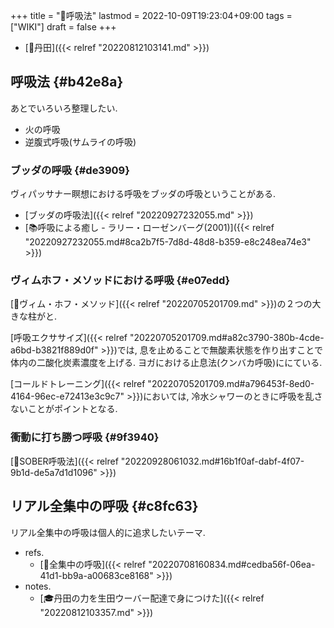 +++
title = "📝呼吸法"
lastmod = 2022-10-09T19:23:04+09:00
tags = ["WIKI"]
draft = false
+++

-   [📝丹田]({{< relref "20220812103141.md" >}})


## 呼吸法 {#b42e8a}

あとでいろいろ整理したい.

-   火の呼吸
-   逆腹式呼吸(サムライの呼吸)


### ブッダの呼吸 {#de3909}

ヴィパッサナー瞑想における呼吸をブッダの呼吸ということがある.

-   [ブッダの呼吸法]({{< relref "20220927232055.md" >}})
-   [📚呼吸による癒し - ラリー・ローゼンバーグ(2001)]({{< relref "20220927232055.md#8ca2b7f5-7d8d-48d8-b359-e8c248ea74e3" >}})


### ヴィムホフ・メソッドにおける呼吸 {#e07edd}

[📝ヴィム・ホフ・メソッド]({{< relref "20220705201709.md" >}})の２つの大きな柱がと.

[呼吸エクササイズ]({{< relref "20220705201709.md#a82c3790-380b-4cde-a6bd-b3821f889d0f" >}})では, 息を止めることで無酸素状態を作り出すことで体内の二酸化炭素濃度を上げる. ヨガにおける止息法(クンバカ呼吸)ににている.

[コールドトレーニング]({{< relref "20220705201709.md#a796453f-8ed0-4164-96ec-e72413e3c9c7" >}})においては, 冷水シャワーのときに呼吸を乱さないことがポイントとなる.


### 衝動に打ち勝つ呼吸 {#9f3940}

[📝SOBER呼吸法]({{< relref "20220928061032.md#16b1f0af-dabf-4f07-9b1d-de5a7d1d1096" >}})


## リアル全集中の呼吸 {#c8fc63}

リアル全集中の呼吸は個人的に追求したいテーマ.

-   refs.
    -   [📝全集中の呼吸]({{< relref "20220708160834.md#cedba56f-06ea-41d1-bb9a-a00683ce8168" >}})
-   notes.
    -   [🎓丹田の力を生田ウーバー配達で身につけた]({{< relref "20220812103357.md" >}})
